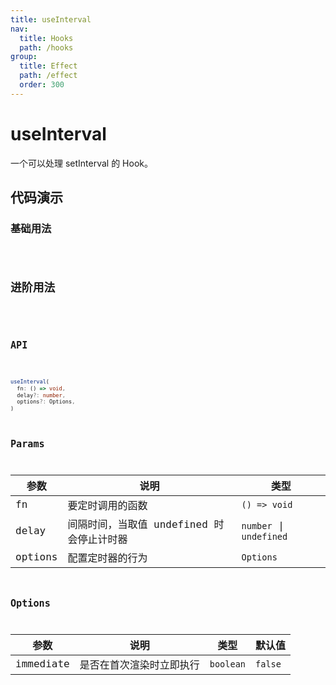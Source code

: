 ```yaml
---
title: useInterval
nav:
  title: Hooks
  path: /hooks
group:
  title: Effect
  path: /effect
  order: 300
---
```


# useInterval

一个可以处理 setInterval 的 Hook。

## 代码演示

### 基础用法

<code src="./__demo__/demo01.tsx" />

## 进阶用法

<code src="./__demo__/demo02.tsx" />

## API

```ts

useInterval(
  fn: () => void, 
  delay?: number,
  options?: Options,
)
```

## Params

|参数|说明|类型|
|---|---|---|
|fn|要定时调用的函数|`() => void`|
|delay|间隔时间，当取值 undefined 时会停止计时器|`number` \| `undefined`|
|options|配置定时器的行为|`Options`|

## Options

|参数|说明|类型|默认值|
|---|---|---|---|
|immediate|是否在首次渲染时立即执行|`boolean`|`false`|
